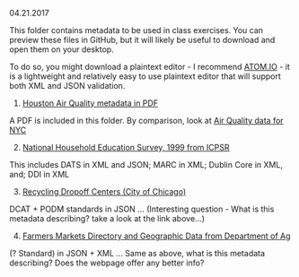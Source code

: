 04.21.2017

This folder contains metadata to be used in class exercises.
You can preview these files in GitHub, but it will likely be useful to download and open them on your desktop.

To do so, you might download a plaintext editor - I recommend [ATOM.IO](https://atom.io/) - it is a lightweight and relatively easy to use plaintext editor that will support both XML and JSON validation.

1. [Houston Air Quality metadata in PDF](http://data.ohouston.org/dataset/tceq-air-quality-monitoring-sites/resource/83ecc147-0c8c-445e-bfea-0938ce02bc07)

A PDF is included in this folder. By comparison, look at [Air Quality data for NYC](https://data.cityofnewyork.us/Environment/Air-Quality/c3uy-2p5r)

2. [National Household Education Survey, 1999 from ICPSR](https://www.icpsr.umich.edu/icpsrweb/ICPSR/studies/3607?q=Recycling)  

This includes DATS in XML and JSON; MARC in XML; Dublin Core in XML, and; DDI in XML

3. [Recycling Dropoff Centers (City of Chicago)](https://catalog.data.gov/dataset/recycling-dropoff-sites)

DCAT + PODM standards in JSON ... (Interesting question - What is this metadata describing? take a look at the link above...)

4. [Farmers Markets Directory and Geographic Data from Department of Ag](https://catalog.data.gov/dataset/farmers-markets-geographic-data)

(? Standard) in JSON + XML  ... Same as above, what is this metadata describing? Does the webpage offer any better info?
